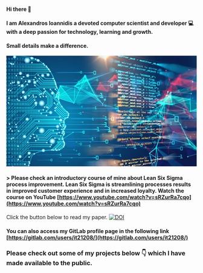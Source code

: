 #### Hi there 👋
#### I am Alexandros Ioannidis a devoted computer scientist and developer 💻 with a deep passion for technology, learning and growth.
#### Small details make a difference.
![alt text](https://github.com/it21208/it21208/blob/main/image2.jpg?raw=true)

#### > Please check an introductory course of mine about Lean Six Sigma process improvement. Lean Six Sigma is streamlining processes results in improved customer experience and in increased loyalty. Watch the course on YouTube [https://www.youtube.com/watch?v=sRZurRa7cqo](https://www.youtube.com/watch?v=sRZurRa7cqo)

Click the button below to read my paper.
[![DOI](https://zenodo.org/badge/DOI/10.5281/zenodo.4697891.svg)](https://doi.org/10.5281/zenodo.4697891)

#### You can also access my GitLab profile page in the following link [https://gitlab.com/users/it21208/](https://gitlab.com/users/it21208/)

### Please check out some of my projects below 👇 which I have made available to the public.
